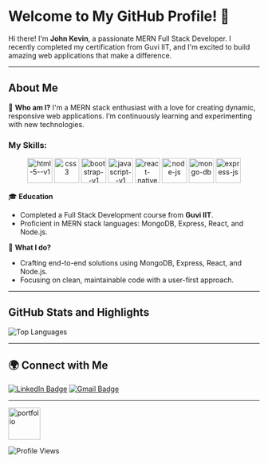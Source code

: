 # Welcome to My GitHub Profile! 👋

Hi there! I'm **John Kevin**, a passionate MERN Full Stack Developer. I recently completed my certification from Guvi IIT, and I'm excited to build amazing web applications that make a difference.

---

## About Me

🌟 **Who am I?**
I'm a MERN stack enthusiast with a love for creating dynamic, responsive web applications. I’m continuously learning and experimenting with new technologies.

### My Skills:
<p align="center">
  <img width="50" height="50" src="https://img.icons8.com/color/48/html-5--v1.png" alt="html-5--v1"/> 
  <img width="50" height="50" src="https://img.icons8.com/color/48/css3.png" alt="css3"/>
  <img width="50" height="50" src="https://img.icons8.com/color/48/bootstrap--v1.png" alt="bootstrap--v1"/>
  <img width="50" height="50" src="https://img.icons8.com/color/48/javascript--v1.png" alt="javascript--v1"/>
  <img width="50" height="50" src="https://img.icons8.com/nolan/64/react-native.png" alt="react-native"/>
  <img width="50" height="50" src="https://img.icons8.com/fluency/48/node-js.png" alt="node-js"/>
  <img width="50" height="50" src="https://img.icons8.com/color/48/mongo-db.png" alt="mongo-db"/>
  <img width="50" height="50" src="https://img.icons8.com/ios/50/express-js.png" alt="express-js"/>
</p>

🎓 **Education**
- Completed a Full Stack Development course from **Guvi IIT**.
- Proficient in MERN stack languages: MongoDB, Express, React, and Node.js.

🚀 **What I do?**
- Crafting end-to-end solutions using MongoDB, Express, React, and Node.js.
- Focusing on clean, maintainable code with a user-first approach.

---

## GitHub Stats and Highlights

![Top Languages](https://github-readme-stats.vercel.app/api/top-langs/?username=johnkevincsjk&layout=compact&theme=radical)

---

## 🌍 Connect with Me

[![LinkedIn Badge](https://img.shields.io/badge/LinkedIn-0077B5?style=for-the-badge&logo=linkedin&logoColor=white)](https://www.linkedin.com/in/johnkevin-csjk/)
[![Gmail Badge](https://img.shields.io/badge/Gmail-D14836?style=for-the-badge&logo=gmail&logoColor=white)](mailto:johnkevin.csjk@gmail.com)

---
[<img width="64" height="64" src="https://img.icons8.com/nolan/64/portfolio.png" alt="portfolio"/>](https://main--kevin-s-portfolio1.netlify.app/#skills)



![Profile Views](https://komarev.com/ghpvc/?username=johnkevincsjk&color=brightgreen)
